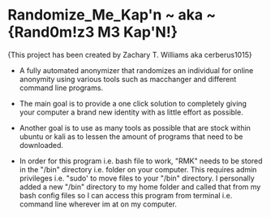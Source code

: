 # Randomize_Me_Kap'n ~ aka ~ {Rand0m!z3 M3 Kap'N!}
{This project has been created by Zachary T. Williams aka cerberus1015}

- A fully automated anonymizer that randomizes an individual for online anonymity using various tools such as macchanger and different command line programs.

- The main goal is to provide a one click solution to completely giving your computer a brand new identity with as little effort as possible.

- Another goal is to use as many tools as possible that are stock within ubuntu or kali as to lessen the amount of programs that need to be downloaded.

- In order for this program i.e. bash file to work, "RMK" needs to be stored in the "/bin" directory i.e. folder on your computer. This requires admin privileges i.e. "sudo' to move files to your "/bin" directory. I personally added a new "/bin" directory to my home folder and called that from my bash config files so I can access this program from terminal i.e. command line wherever im at on my computer.
